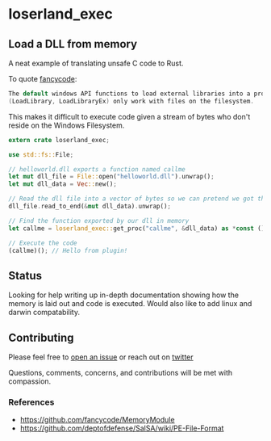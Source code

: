 # loserland_exec

## Load a DLL from memory

A neat example of translating unsafe C code to Rust.

To quote [fancycode](https://github.com/fancycode):

```c
The default windows API functions to load external libraries into a program
(LoadLibrary, LoadLibraryEx) only work with files on the filesystem. 
```

This makes it difficult to execute code given a stream of bytes who don't
reside on the Windows Filesystem.

```rust
extern crate loserland_exec;

use std::fs::File;

// helloworld.dll exports a function named callme
let mut dll_file = File::open("helloworld.dll").unwrap();
let mut dll_data = Vec::new();

// Read the dll file into a vector of bytes so we can pretend we got them from anywhere
dll_file.read_to_end(&mut dll_data).unwrap();

// Find the function exported by our dll in memory
let callme = loserland_exec::get_proc("callme", &dll_data) as *const ();

// Execute the code
(callme)(); // Hello from plugin!
```

## Status

Looking for help writing up in-depth documentation showing how the memory is laid out and code is executed. Would also like to add linux and darwin compatability.

## Contributing

Please feel free to [open an
issue](https://github.com/graves/loserland_exec/issues) or reach out on [twitter](https://twitter.com/dqt)

Questions, comments, concerns, and contributions will be met with compassion.

### References

* https://github.com/fancycode/MemoryModule
* https://github.com/deptofdefense/SalSA/wiki/PE-File-Format
